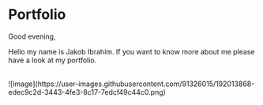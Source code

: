 # Portfolio
Good evening,
<p>Hello my name is Jakob Ibrahim. If you want to know more about me please have a look at my portfolio.</p>
</br>
![image](https://user-images.githubusercontent.com/91326015/192013868-edec9c2d-3443-4fe3-8c17-7edcf49c44c0.png)

